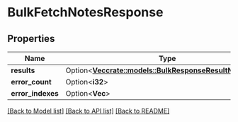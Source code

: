 # BulkFetchNotesResponse

## Properties

Name | Type | Description | Notes
------------ | ------------- | ------------- | -------------
**results** | Option<[**Vec<crate::models::BulkResponseResultNoteEntity>**](BulkResponseResultNoteEntity.md)> |  | [optional]
**error_count** | Option<**i32**> |  | [optional]
**error_indexes** | Option<**Vec<i32>**> |  | [optional]

[[Back to Model list]](../README.md#documentation-for-models) [[Back to API list]](../README.md#documentation-for-api-endpoints) [[Back to README]](../README.md)


